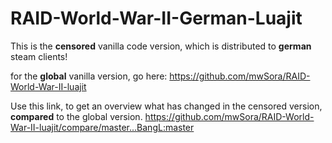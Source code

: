 # RAID-World-War-II-German-Luajit

This is the **censored** vanilla code version, which is distributed to **german** steam clients!

for the **global** vanilla version, go here:
https://github.com/mwSora/RAID-World-War-II-luajit

Use this link, to get an overview what has changed in the censored version, **compared** to the global version.
https://github.com/mwSora/RAID-World-War-II-luajit/compare/master...BangL:master

